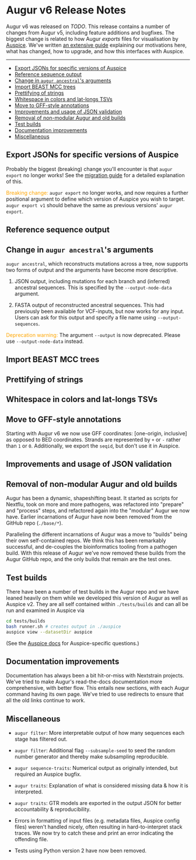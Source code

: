 # Augur v6 Release Notes

Augur v6 was released on _TODO_.
This release contains a number of changes from Augur v5, including feature additions and bugfixes.
The biggest change is related to how Augur _exports_ files for visualisation by [Auspice](https://nextstrain.github.io/auspice/).
We've written [an extensive guide](migrating-v5-v6) explaining our motivations here, what has changed, how to upgrade, and how this interfaces with Auspice.

---

* [Export JSONs for specific versions of Auspice](#export-jsons-for-specific-versions-of-auspice)
* [Reference sequence output](#reference-sequence-output)
* [Change in `augur ancestral`'s arguments](#change-in-augur-ancestrals-arguments)
* [Import BEAST MCC trees](#import-beast-mcc-trees)
* [Prettifying of strings](#prettifying-of-strings)
* [Whitespace in colors and lat-longs TSVs](#whitespace-in-colors-lat-longs-tsvs)
* [Move to GFF-style annotations](#move-to-gff-style-annotations)
* [Improvements and usage of JSON validation](#improvements-usage-of-json-validation)
* [Removal of non-modular Augur and old builds](#removal-of-non-modular-augur-old-builds)
* [Test builds](#test-builds)
* [Documentation improvements](#documentation-improvements)
* [Miscellaneous](#miscellaneous)

## Export JSONs for specific versions of Auspice
Probably the biggest (breaking) change you'll encounter is that `augur export` no longer works!
See the [migration guide](migrating-v5-v6) for a detailed explanation of this.

<span style='color: orange'>Breaking change:</span> `augur export` no longer works, and now requires a further positional argument to define which version of Auspice you wish to target.
`augur export v1` should behave the same as previous versions' `augur export`.



## Reference sequence output


## Change in `augur ancestral`'s arguments

`augur ancestral`, which reconstructs mutations across a tree, now supports two forms of output and the arguments have become more descriptive.

1. JSON output, including mutations for each branch and (inferred) ancestral sequences.
This is specified by the `--output-node-data` argument.

2. FASTA output of reconstructed ancestral sequences.
This had previously been available for VCF-inputs, but now works for any input.
Users can ask for this output and specify a file name using `--output-sequences`.

<span style='color: orange'>Deprecation warning:</span> The argument `--output` is now deprecated. Please use `--output-node-data` instead.

## Import BEAST MCC trees

## Prettifying of strings

## Whitespace in colors and lat-longs TSVs

## Move to GFF-style annotations

Starting with Augur v6 we now use GFF coordinates: [one-origin, inclusive] as opposed to BED coordinates.
Strands are represented by `+` or `-` rather than `1` or `0`.
Additionally, we export the `seqid`, but don't use it in Auspice.

## Improvements and usage of JSON validation

## Removal of non-modular Augur and old builds
Augur has been a dynamic, shapeshifting beast.
It started as scripts for Nextflu, took on more and more pathogens, was refactored into "prepare" and "process" steps, and refactored again into the "modular" Augur we now have.
Earlier incarnations of Augur have now been removed from the GitHub repo (`./base/*`).

Paralleling the different incarnations of Augur was a move to "builds" being their own self-contained repos.
We think this has been remarkably successful, and de-couples the bioinformatics tooling from a pathogen build.
With this release of Augur we've now removed these builds from the Augur GitHub repo, and the only builds that remain are the test ones.

## Test builds

There have been a number of test builds in the Augur repo and we have leaned heavily on them while we developed this version of Augur as well as Auspice v2.
They are all self contained within `./tests/builds` and can all be run and examined in Auspice via

```bash
cd tests/builds
bash runner.sh # creates output in ./auspice
auspice view --datasetDir auspice
```

(See the [Auspice docs](https://nextstrain.github.io/auspice) for Auspice-specific questions.)

## Documentation improvements

Documentation has always been a bit hit-or-miss with Nextstrain projects.
We've tried to make Augur's read-the-docs documentation more comprehensive, with better flow.
This entails new sections, with each Augur command having its own page.
We've tried to use redirects to ensure that all the old links continue to work.

## Miscellaneous

* `augur filter`: More interpretable output of how many sequences each stage has filtered out.

* `augur filter`: Additional flag `--subsample-seed` to seed the random number generator and thereby make subsampling reproducible.

* `augur sequence-traits`: Numerical output as originally intended, but required an Auspice bugfix.

* `augur traits`: Explanation of what is considered missing data & how it is interpreted.

* `augur traits`: GTR models are exported in the output JSON for better accountability & reproducibility.

* Errors in formatting of input files (e.g. metadata files, Auspice config files) weren't handled nicely, often resulting in hard-to-interpret stack traces.
We now try to catch these and print an error indicating the offending file.

* Tests using Python version 2 have now been removed.